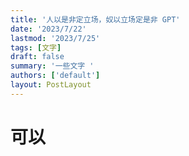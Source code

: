 ```yaml
---
title: '人以是非定立场，奴以立场定是非 GPT'
date: '2023/7/22'
lastmod: '2023/7/25'
tags: [文字]
draft: false
summary: '一些文字 '
authors: ['default']
layout: PostLayout
---
```

# 可以
